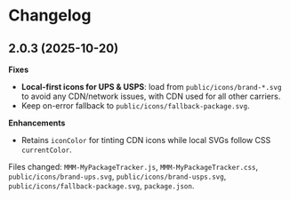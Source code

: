 # Changelog

## 2.0.3 (2025-10-20)

**Fixes**
- **Local-first icons for UPS & USPS**: load from `public/icons/brand-*.svg` to avoid any CDN/network issues, with CDN used for all other carriers.
- Keep on-error fallback to `public/icons/fallback-package.svg`.

**Enhancements**
- Retains `iconColor` for tinting CDN icons while local SVGs follow CSS `currentColor`.

Files changed: `MMM-MyPackageTracker.js`, `MMM-MyPackageTracker.css`, `public/icons/brand-ups.svg`, `public/icons/brand-usps.svg`, `public/icons/fallback-package.svg`, `package.json`.
